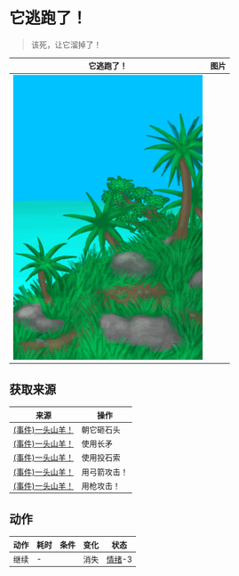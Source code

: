# 它逃跑了！  
> 该死，让它溜掉了！  
  
  它逃跑了！  |   图片   
 ----  |  ----:   
   |  ![](Sprite/Highlands.png)   
  
## 获取来源  
来源  |  操作  
----  |  ----  
[(事件)一头山羊！](Event_GoatFight.md)  |  朝它砸石头  
[(事件)一头山羊！](Event_GoatFight.md)  |  使用长矛  
[(事件)一头山羊！](Event_GoatFight.md)  |  使用投石索  
[(事件)一头山羊！](Event_GoatFight.md)  |  用弓箭攻击！  
[(事件)一头山羊！](Event_GoatFight.md)  |  用枪攻击！  
## 动作  
动作  |  耗时  |  条件  |  变化  |  状态  
----  |  ----  |  ----  |  ----  |  ----  
继续<br>  |  -  |    |  消失  |  [情绪](Morale.md)-3  
